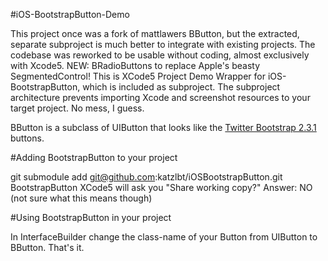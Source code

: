 #iOS-BootstrapButton-Demo

This project once was a fork of mattlawers BButton, but the extracted, separate subproject is much better to integrate with existing projects.
The codebase was reworked to be usable without coding, almost exclusively with Xcode5.
NEW: BRadioButtons to replace Apple's beasty SegmentedControl!
This is XCode5 Project Demo Wrapper for iOS-BootstrapButton, which is included as subproject.
The subproject architecture prevents importing Xcode and screenshot resources to your target project. No mess, I guess.

BButton is a subclass of UIButton that looks like the [Twitter Bootstrap 2.3.1](http://twitter.github.com/bootstrap) buttons.

#Adding BootstrapButton to your project

git submodule add git@github.com:katzlbt/iOSBootstrapButton.git BootstrapButton
XCode5 will ask you "Share working copy?" Answer: NO (not sure what this means though)

#Using BootstrapButton in your project

In InterfaceBuilder change the class-name of your Button from UIButton to BButton. That's it.

